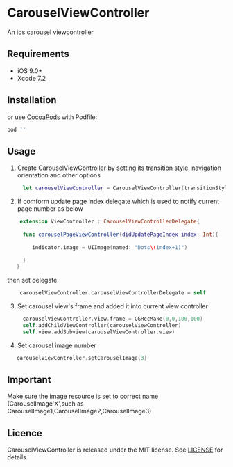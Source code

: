 # CarouselViewController

An ios carousel viewcontroller

## Requirements

- iOS 9.0+
- Xcode 7.2 

## Installation

or use [CocoaPods](https://cocoapods.org) with Podfile:
``` ruby
pod ''
``` 
## Usage
1) Create CarouselViewController by setting its transition style, navigation orientation and other options

``` swift
     let carouselViewController = CarouselViewController(transitionStyle: .Scroll, navigationOrientation: .Horizontal, options: nil)
```
2) If comform update page index delegate which is used to notify current page number as below
``` swift
    extension ViewController : CarouselViewControllerDelegate{
    
     func carouselPageViewController(didUpdatePageIndex index: Int){
        
        indicator.image = UIImage(named: "Dots\(index+1)")
        
     }
   }
```   
   then set delegate
``` swift
    carouselViewController.carouselViewControllerDelegate = self
```
3) Set carousel view's frame and added it into current view controller
```swift
     carouselViewController.view.frame = CGRecMake(0,0,100,100)
     self.addChildViewController(carouselViewController)
     self.view.addSubview(carouselViewController.view)
```
4) Set carousel image number
```swift
   carouselViewController.setCarouselImage(3)
```
## Important
   Make sure the image resource is set to correct name (CarouselImage'X',such as CarouselImage1,CarouselImage2,CarouselImage3)

## Licence
CarouselViewController is released under the MIT license.
See [LICENSE](./LICENSE) for details.

